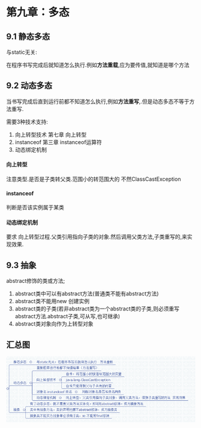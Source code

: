 # 第九章：多态 #
## 9.1 静态多态 ##
与static无关:

在程序书写完成后就知道怎么执行.例如**方法重载**,应为要传值,就知道是哪个方法
## 9.2 动态多态 ##
当书写完成后直到运行前都不知道怎么执行,例如**方法重写**,.但是动态多态不等于方法重写.

需要3种技术支持:

1.	向上转型技术  第七章 向上转型
2.	instanceof  第三章 instanceof运算符
3.	动态绑定机制

#### 向上转型 ####
注意类型.是否是子类转父类.范围小的转范围大的
不然ClassCastException
#### instanceof ####
判断是否该实例属于某类
#### 动态绑定机制 ####
要求 向上转型过程.父类引用指向子类的对象.然后调用父类方法,子类重写的,来实现效果.
## 9.3 抽象 ##
abstract修饰的类或方法;

1.	abstract类中可以有abstract方法(普通类不能有abstract方法)
2.	abstract类不能用new 创建实例
3.	abstract类的子类(若非abstract类为一个abstract类的子类,则必须重写abstract方法.abstract子类,可从写,也可继承)
4.	abstract类对象向作为上转型对象
## 汇总图 ##
![](img/java10.png)